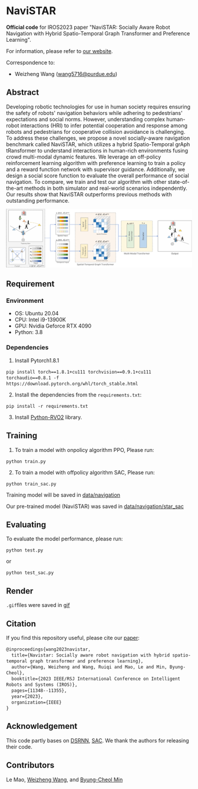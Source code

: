 # NaviSTAR
**Official code** for IROS2023 paper "NaviSTAR: Socially Aware Robot Navigation with Hybrid Spatio-Temporal Graph Transformer and Preference Learning".

For information, please refer to [our website](https://sites.google.com/view/san-navistar).

Correspondence to: 
  - Weizheng Wang (wang5716@purdue.edu)

## Abstract
Developing robotic technologies for use in human society requires ensuring the safety of robots' navigation behaviors while adhering to pedestrians' expectations and social norms. 
However, understanding complex human-robot interactions (HRI) to infer potential cooperation and response among robots and pedestrians for cooperative collision avoidance is challenging. 
To address these challenges, we propose a novel socially-aware navigation benchmark called NaviSTAR, which utilizes a hybrid Spatio-Temporal grAph tRansformer to understand interactions in human-rich environments fusing crowd multi-modal dynamic features. 
We leverage an off-policy reinforcement learning algorithm with preference learning to train a policy and a reward function network with supervisor guidance. Additionally, we design a social score function to evaluate the overall performance of social navigation. 
To compare, we train and test our algorithm with other state-of-the-art methods in both simulator and real-world scenarios independently. Our results show that NaviSTAR outperforms previous methods with outstanding performance.

<img src="figures/architecture.png" width="1000" />

## Requirement

### Environment

* OS: Ubuntu 20.04
* CPU: Intel i9-13900K
* GPU: Nvidia Geforce RTX 4090
* Python: 3.8

### Dependencies
1. Install Pytorch1.8.1
```
pip install torch==1.8.1+cu111 torchvision==0.9.1+cu111 torchaudio==0.8.1 -f https://download.pytorch.org/whl/torch_stable.html
```

2. Install the dependencies from the `requirements.txt`:
```
pip install -r requirements.txt
```
3. Install [Python-RVO2](https://github.com/sybrenstuvel/Python-RVO2) library.  



## Training
1. To train a model with onpolicy algorithm PPO, Please run:
```
python train.py
```
2. To train a model with offpolicy algorithm SAC, Please run:
```
python train_sac.py
```
Training model will be saved in [data/navigation](data/navigation)

Our pre-trained model (NaviSTAR) was saved in [data/navigation/star_sac](data/navigation/star_sac)

## Evaluating
To evaluate the model performance, please run:
```
python test.py
```
or
```
python test_sac.py
```

## Render
`.gif`files were saved in [gif](gif)


## Citation
If you find this repository useful, please cite our [paper](https://ieeexplore.ieee.org/document/10341395):
```
@inproceedings{wang2023navistar,
  title={Navistar: Socially aware robot navigation with hybrid spatio-temporal graph transformer and preference learning},
  author={Wang, Weizheng and Wang, Ruiqi and Mao, Le and Min, Byung-Cheol},
  booktitle={2023 IEEE/RSJ International Conference on Intelligent Robots and Systems (IROS)},
  pages={11348--11355},
  year={2023},
  organization={IEEE}
}
```

## Acknowledgement

This code partly bases on [DSRNN](https://github.com/Shuijing725/CrowdNav_DSRNN), [SAC](https://github.com/denisyarats/pytorch_sac). We thank the authors for releasing their code.

## Contributors
Le Mao, [Weizheng Wang](https://github.com/WzWang-Robot), and [Byung-Cheol Min](https://web.ics.purdue.edu/%7Eminb/)
